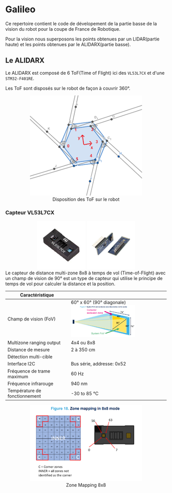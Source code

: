 # Galileo
Ce repertoire contient le code de dévelopement de la partie basse de la vision du robot pour la coupe de France de Robotique.

Pour la vision nous superposons les points obtenues par un LIDAR(partie haute) et les points obtenues par le ALIDARX(partie basse).

## **Le ALIDARX**
Le ALIDARX est composé de 6 ToF(Time of Flight) ici des `VL53L7CX` et d'une `STM32-F401RE`.

Les ToF sont disposés sur le robot de façon à couvrir 360°.

<div style="text-align:center">
    <img src="LidarUsingVL53L7/ToF_NumberSensor.png" width="350" >
    <figcaption>Disposition des ToF sur le robot</figcaption>
</div>

### **Capteur VL53L7CX**
<div style="text-align:center">
    <img src="LidarUsingVL53L7/vl53l7cx(1).jpg" height="150" >
    <img src="LidarUsingVL53L7/vl53l7cx(2).webp" height="150" >
</div>
Le capteur de distance multi-zone 8x8 à temps de vol (Time-of-Flight) avec un champ de vision de 90° est un type de capteur qui utilise le principe de temps de vol pour calculer la distance et la position.

|Caractéristique||
| - | - | 
| Champ de vision (FoV) | 60° x 60° (90° diagonale)<img src="LidarUsingVL53L7/fov_Tof.png" height="100" >|
| Multizone ranging output | 4x4 ou 8x8 |
| Distance de mesure | 2 à 350 cm |
| Détection multi-cible |
| Interface I2C | Bus série, addresse: 0x52 |
| Fréquence de trame maximum| 60 Hz |
| Fréquence infrarouge | 940 nm |
| Température de fonctionnement | -30 to 85 °C |


<div style="text-align:center">
    <img src="LidarUsingVL53L7/ZoneMapping8x8.png" width="350" >
    <figcaption>Zone Mapping 8x8</figcaption>
</div>
